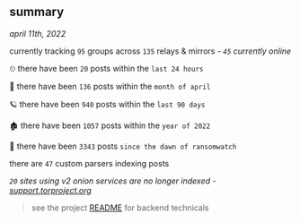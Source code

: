 
## summary
_april 11th, 2022_

currently tracking `95` groups across `135` relays & mirrors - _`45` currently online_

⏲ there have been `20` posts within the `last 24 hours`

🦈 there have been `136` posts within the `month of april`

🪐 there have been `940` posts within the `last 90 days`

🏚 there have been `1057` posts within the `year of 2022`

🦕 there have been `3343` posts `since the dawn of ransomwatch`

there are `47` custom parsers indexing posts

_`20` sites using v2 onion services are no longer indexed - [support.torproject.org](https://support.torproject.org/onionservices/v2-deprecation/)_

> see the project [README](https://github.com/thetanz/ransomwatch#ransomwatch--) for backend technicals
